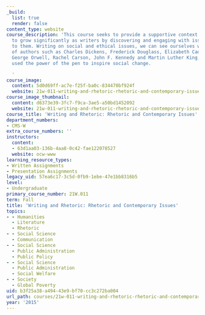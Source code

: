 ```yaml
---
_build:
  list: true
  render: false
content_type: website
course_description: 'This course seeks to provide a supportive context for students
  to grow significantly as writers by discovering and engaging with issues that matter
  to them. Writing on social and ethical issues, we can see ourselves within a tradition
  of authors such as Charles Dickens, Frederick Douglass, Elizabeth Cady Stanton,
  George Orwell, Rachel Carson, John F. Kennedy and Martin Luther King, Jr., who have
  used the power of the pen to inspire social change.

  '
course_image:
  content: 5d0d69ff-ac7e-f25f-ba0c-834470bf924f
  website: 21w-011-writing-and-rhetoric-rhetoric-and-contemporary-issues-fall-2015
course_image_thumbnail:
  content: d6373e39-3fc7-f9ca-3ae5-a50bd1452092
  website: 21w-011-writing-and-rhetoric-rhetoric-and-contemporary-issues-fall-2015
course_title: 'Writing and Rhetoric: Rhetoric and Contemporary Issues'
department_numbers:
- CMS-W
extra_course_numbers: ''
instructors:
  content:
  - 63d1aa03-136b-4aa8-0c42-fae122078527
  website: ocw-www
learning_resource_types:
- Written Assignments
- Presentation Assignments
legacy_uid: 57ea6c17-3c5d-0fb9-1ebe-47e1bb8316b5
level:
- Undergraduate
primary_course_number: 21W.011
term: Fall
title: 'Writing and Rhetoric: Rhetoric and Contemporary Issues'
topics:
- - Humanities
  - Literature
  - Rhetoric
- - Social Science
  - Communication
- - Social Science
  - Public Administration
  - Public Policy
- - Social Science
  - Public Administration
  - Social Welfare
- - Society
  - Global Poverty
uid: b3f25a38-a494-43e9-bf70-cc3c272ba004
url_path: courses/21w-011-writing-and-rhetoric-rhetoric-and-contemporary-issues-fall-2015
year: '2015'
---
```

